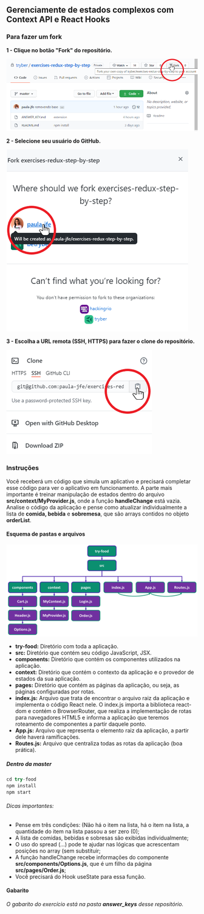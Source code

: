 ## Gerenciamente de estados complexos com Context API e React Hooks


### Para fazer um fork

**1 - Clique no botão "Fork" do repositório.**

![passo2](images/fork-step-1.png)

**2 - Selecione seu usuário do GitHub.**

![passo3](images/fork-step-2.png)

**3 - Escolha a URL remota (SSH, HTTPS) para fazer o clone do repositório.**

![passo4](images/fork-step-3.png)


### Instruções

Você receberá um código que simula um aplicativo e precisará completar esse código para ver o aplicativo em funcionamento. A parte mais importante é treinar manipulação de estados dentro do arquivo **src/context/MyProvider.js**, onde a função **handleChange** está vazia. Analise o código da aplicação e pense como atualizar individualmente a lista de **comida, bebida** e **sobremesa**, que são arrays contidos no objeto **orderList**.

#### Esquema de pastas e arquivos
![esquema](images/schema.png)

- **try-food:** Diretório com toda a aplicação.
- **src:** Diretório que contém seu código JavaScript, JSX.
- **components:** Diretório que contém os componentes utilizados na aplicação.
- **context:** Diretório que contém o contexto da aplicação e o provedor de estados da sua aplicação.
- **pages:** Diretório que contém as páginas da aplicação, ou seja, as páginas configuradas por rotas.
- **index.js:** Arquivo que trata de encontrar o arquivo raiz da aplicação e implementa o código React nele. O index.js importa a biblioteca react-dom e contém o BrowserRouter, que realiza a implementação de rotas para navegadores HTML5 e informa a aplicação que teremos roteamento de componentes a partir daquele ponto.
- **App.js:** Arquivo que representa o elemento raiz da aplicação, a partir dele haverá ramificações.
- **Routes.js:** Arquivo que centraliza todas as rotas da aplicação (boa prática).

##### Dentro da master

```javascript
cd try-food
npm install
npm start
```

###### Dicas importantes:

- Pense em três condições: (Não há o item na lista, há o item na lista, a quantidade do item na lista passou a ser zero (0);
- A lista de comidas, bebidas e sobresas são exibidas individualmente;
- O uso do spread (...) pode te ajudar nas lógicas que acrescentam posições no array (sem substituir;
- A função handleChange recebe informações do componente **src/components/Options.js**, que é um filho da página **src/pages/Order.js**;
- Você precisará do Hook useState para essa função.


#### Gabarito
*O gabarito do exercício está na pasta **answer_keys** desse repositório.*

